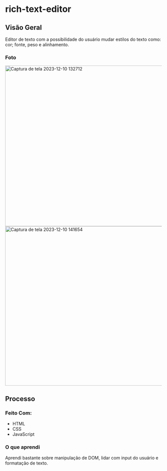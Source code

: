 # rich-text-editor
<h2>Visão Geral</h2>
<p> Editor de texto com a possibilidade do usuário mudar estilos do texto como: cor; fonte, peso e alinhamento. </p>
<h3> Foto </h3> 
<img width="518" alt="Captura de tela 2023-12-10 132712" src="https://github.com/vittorpeli/rich-text-editor/assets/58227840/59a2987c-f156-4d2f-b67f-8984bb27a795">
<img width="514" alt="Captura de tela 2023-12-10 141654" src="https://github.com/vittorpeli/rich-text-editor/assets/58227840/71a1390e-4ff5-4e63-8061-472f4428e5fe">
<br> 
<h2>Processo</h2>
<h3>Feito Com:</h3>
<ul>
  <li>HTML</li>
  <li>CSS</li>
  <li>JavaScript</li>
</ul>
<h3> O que aprendi </h3>
Aprendi bastante sobre manipulação de DOM, lidar com input do usuário e formatação de texto.
